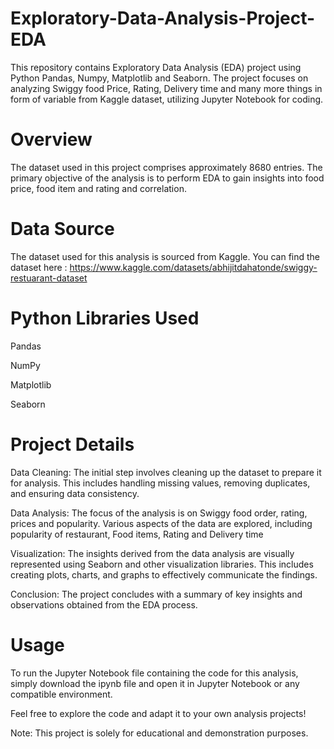 # Exploratory-Data-Analysis-Project-EDA

This repository contains Exploratory Data Analysis (EDA) project using Python Pandas, Numpy, Matplotlib and Seaborn. The project focuses on analyzing Swiggy food Price, Rating, Delivery time and many more things in form of variable from Kaggle dataset, utilizing Jupyter Notebook for coding.

# Overview

The dataset used in this project comprises approximately 8680 entries. The primary objective of the analysis is to perform EDA to gain insights into food price, food item and rating and correlation. 

# Data Source

The dataset used for this analysis is sourced from Kaggle. You can find the dataset here : https://www.kaggle.com/datasets/abhijitdahatonde/swiggy-restuarant-dataset

# Python Libraries Used

Pandas

NumPy

Matplotlib

Seaborn

# Project Details

Data Cleaning: The initial step involves cleaning up the dataset to prepare it for analysis. This includes handling missing values, removing duplicates, and ensuring data consistency.

Data Analysis: The focus of the analysis is on Swiggy food order, rating, prices and popularity. Various aspects of the data are explored, including popularity of restaurant, Food items, Rating and Delivery time

Visualization: The insights derived from the data analysis are visually represented using Seaborn and other visualization libraries. This includes creating plots, charts, and graphs to effectively communicate the findings.

Conclusion: The project concludes with a summary of key insights and observations obtained from the EDA process.

# Usage

To run the Jupyter Notebook file containing the code for this analysis, simply download the ipynb file and open it in Jupyter Notebook or any compatible environment.

Feel free to explore the code and adapt it to your own analysis projects!

Note: This project is solely for educational and demonstration purposes.
